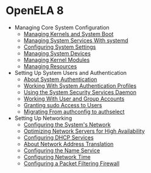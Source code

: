 <!--
SPDX-FileCopyrightText: 2023,2024 Oracle and/or its affiliates.
SPDX-License-Identifier: CC-BY-SA-4.0
-->

# OpenELA 8

- Managing Core System Configuration
  - [Managing Kernels and System Boot](core/osmanage-WorkingWiththeGRUB2BootloaderandConfiguringBootServices.md#ol-bootconf)
  - [Managing System Services With systemd](core/osmanage-WorkingWithSystemServices.md#ol-sysproc)
  - [Configuring System Settings](core/osmanage-ConfiguringSystemSettings.md#ol-kernparm)
  - [Managing System Devices](core/osmanage-ManagingSystemDevices.md#ol-devices)
  - [Managing Kernel Modules](core/osmanage-ManagingKernelModules.md#ol-modules)
  - [Managing Resources](core/osmanage-ManagingResources.md#osm-resources)
- Setting Up System Users and Authentication
  - [About System Authentication](core/userauth-AboutSystemAuthentication.md#auth)
  - [Working With System Authentication Profiles](core/userauth-WorkingWithSystemAuthenticationProfiles.md#topic_f1c_4hk_zsb)
  - [Using the System Security Services Daemon](core/userauth-UsingtheSystemSecurityServicesDaemon.md#sssd-auth)
  - [Working With User and Group Accounts](core/userauth-WorkingWithUserandGroupAccounts.md#topic_qnx_hdx_1tb)
  - [Granting sudo Access to Users](core/userauth-GrantingsudoAccesstoUsers.md#s8-usgrconf)
  - [Migrating From authconfig to authselect](core/userauth-MigratingFromauthconfigtoauthselect.md#authselect-migrate)
- Setting Up Networking
  - [Configuring the System's Network](network/network-ConfiguringtheSystemsNetwork.md#topic_syd_ypj_dtb)
  - [Optimizing Network Servers for High Availability](network/network-OptimizingNetworkServersforHighAvailability.md#ol-ha-conf)
  - [Configuring DHCP Services](network/network-ConfiguringDHCPServices.md#ol-netaddr)
  - [About Network Address Translation](network/network-AboutNetworkAddressTranslation.md#ol-netaddr-nat)
  - [Configuring the Name Service](network/network-ConfiguringtheNameService.md#ol-namesvc)
  - [Configuring Network Time](network/network-ConfiguringNetworkTime.md#ol-nettime)
  - [Configuring a Packet Filtering Firewall](network/firewall-ConfiguringaPacketFilteringFirewall.md#ol-firewall)
